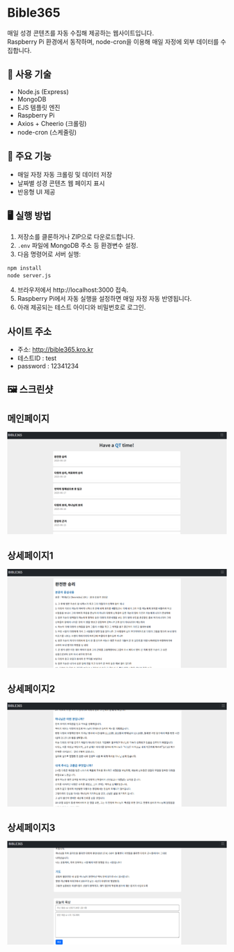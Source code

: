 # Bible365

매일 성경 콘텐츠를 자동 수집해 제공하는 웹사이트입니다.  
Raspberry Pi 환경에서 동작하며, node-cron을 이용해 매일 자정에 외부 데이터를 수집합니다.

## 🔧 사용 기술

- Node.js (Express)
- MongoDB
- EJS 템플릿 엔진
- Raspberry Pi
- Axios + Cheerio (크롤링)
- node-cron (스케줄링)

## 📌 주요 기능

- 매일 자정 자동 크롤링 및 데이터 저장
- 날짜별 성경 콘텐츠 웹 페이지 표시
- 반응형 UI 제공

## 🖥️ 실행 방법

1. 저장소를 클론하거나 ZIP으로 다운로드합니다.
2. `.env` 파일에 MongoDB 주소 등 환경변수 설정.
3. 다음 명령어로 서버 실행:

```bash
npm install
node server.js
```
4. 브라우저에서 http://localhost:3000 접속.
5. Raspberry Pi에서 자동 실행을 설정하면 매일 자정 자동 반영됩니다.
6. 아래 제공되는 테스트 아이디와 비밀번호로 로그인.

## 사이트 주소
- 주소: http://bible365.kro.kr
- 테스트ID : test
- password : 12341234

## 🖼️ 스크린샷
## 메인페이지
![화면 예시](screenshots/메인페이지.PNG)

## 상세페이지1
![화면 예시](screenshots/상세페이지1.PNG)

## 상세페이지2
![화면 예시](screenshots/상세페이지2.PNG)

## 상세페이지3
![화면 예시](screenshots/상세페이지3.PNG)
